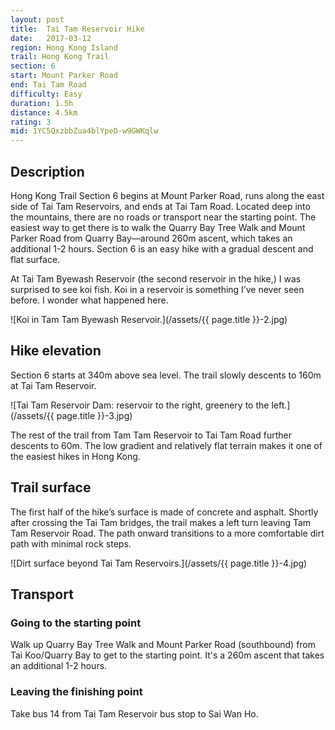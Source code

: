 ```yaml
---
layout: post
title:  Tai Tam Reservoir Hike
date:   2017-03-12
region: Hong Kong Island
trail: Hong Kong Trail
section: 6
start: Mount Parker Road
end: Tai Tam Road
difficulty: Easy
duration: 1.5h
distance: 4.5km
rating: 3
mid: 1YC5QxzbbZua4blYpeD-w9GWKqlw
---
```

## Description

Hong Kong Trail Section 6 begins at Mount Parker Road, runs along the east side of Tai Tam Reservoirs, and ends at Tai Tam Road. Located deep into the mountains, there are no roads or transport near the starting point. The easiest way to get there is to walk the Quarry Bay Tree Walk and Mount Parker Road from Quarry Bay—around 260m ascent, which takes an additional 1-2 hours. Section 6 is an easy hike with a gradual descent and flat surface.

At Tai Tam Byewash Reservoir (the second reservoir in the hike,) I was surprised to see koi fish. Koi in a reservoir is something I’ve never seen before. I wonder what happened here.

![Koi in Tam Tam Byewash Reservoir.](/assets/{{ page.title }}-2.jpg)

## Hike elevation

Section 6 starts at 340m above sea level. The trail slowly descents to 160m at Tai Tam Reservoir.

![Tai Tam Reservoir Dam: reservoir to the right, greenery to the left.](/assets/{{ page.title }}-3.jpg)

The rest of the trail from Tam Tam Reservoir to Tai Tam Road further descents to 60m. The low gradient and relatively flat terrain makes it one of the easiest hikes in Hong Kong.

## Trail surface

The first half of the hike’s surface is made of concrete and asphalt. Shortly after crossing the Tai Tam bridges, the trail makes a left turn leaving Tam Tam Reservoir Road. The path onward transitions to a more comfortable dirt path with minimal rock steps.

![Dirt surface beyond Tai Tam Reservoirs.](/assets/{{ page.title }}-4.jpg)

## Transport

### Going to the starting point

Walk up Quarry Bay Tree Walk and Mount Parker Road (southbound) from Tai Koo/Quarry Bay to get to the starting point. It's a 260m ascent that takes an additional 1-2 hours.

### Leaving the finishing point

Take bus 14 from Tai Tam Reservoir bus stop to Sai Wan Ho.